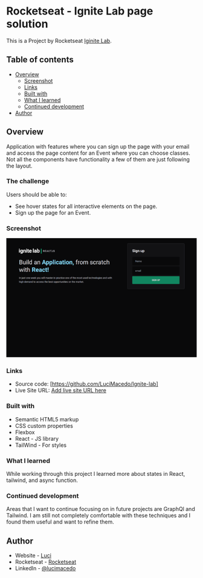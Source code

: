# Rocketseat - Ignite Lab page solution

This is a Project by Rocketseat [Iginite Lab](https://www.rocketseat.com.br).  

## Table of contents

- [Overview](#overview)
  - [Screenshot](#screenshot)
  - [Links](#links)
  - [Built with](#built-with)
  - [What I learned](#what-i-learned)
  - [Continued development](#continued-development)
- [Author](#author)

## Overview
  Application with features where you can sign up the page with your email and access the page content for an Event where you can choose classes. 
  Not all the components have functionality a few of them are just following the layout.

### The challenge

Users should be able to:

- See hover states for all interactive elements on the page.
- Sign up the page for an Event.

### Screenshot

![](./src/assets/screenshot.png) 


### Links

- Source code: [https://github.com/LuciMacedo/Ignite-lab]
- Live Site URL: [Add live site URL here](https://ignite-hc52lpomn-lucimacedo.vercel.app/)


### Built with

- Semantic HTML5 markup
- CSS custom properties
- Flexbox
- React - JS library
- TailWind - For styles


### What I learned

While working through this project I learned more about states in React, tailwind, and async function.


### Continued development

Areas that I want to continue focusing on in future projects are GraphQl and Tailwind. I am still not completely comfortable with these techniques and I found them useful and want to refine them.


## Author

- Website - [Luci](https://luci-webpage.vercel.app/)
- Rocketseat - [Rocketseat](https://www.rocketseat.com.br)
- LinkedIn - [@lucimacedo](linkedin.com/in/lucimaramacedom)


